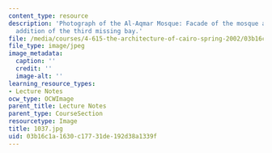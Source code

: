 ```yaml
---
content_type: resource
description: 'Photograph of the Al-Aqmar Mosque: Facade of the mosque after the recent
  addition of the third missing bay.'
file: /media/courses/4-615-the-architecture-of-cairo-spring-2002/03b16c1a1630c17731de192d38a1339f_1037.jpg
file_type: image/jpeg
image_metadata:
  caption: ''
  credit: ''
  image-alt: ''
learning_resource_types:
- Lecture Notes
ocw_type: OCWImage
parent_title: Lecture Notes
parent_type: CourseSection
resourcetype: Image
title: 1037.jpg
uid: 03b16c1a-1630-c177-31de-192d38a1339f
---
```

